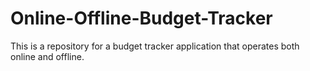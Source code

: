 # Online-Offline-Budget-Tracker
This is a repository for a budget tracker application that operates both online and offline.
